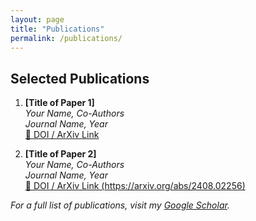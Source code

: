 ```yaml
---
layout: page
title: "Publications"
permalink: /publications/
---
```


## Selected Publications
1. **[Title of Paper 1]**  
   *Your Name, Co-Authors*  
   *Journal Name, Year*  
   [🔗 DOI / ArXiv Link](#)

2. **[Title of Paper 2]**  
   *Your Name, Co-Authors*  
   *Journal Name, Year*  
   [🔗 DOI / ArXiv Link (https://arxiv.org/abs/2408.02256)](#)

_For a full list of publications, visit my [Google Scholar](your-google-scholar-profile)._
